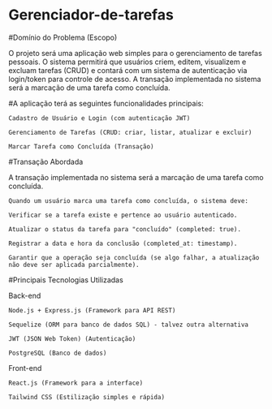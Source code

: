 # Gerenciador-de-tarefas

#Domínio do Problema (Escopo)

O projeto será uma aplicação web simples para o gerenciamento de tarefas pessoais. O sistema permitirá que usuários criem, editem, visualizem e excluam tarefas (CRUD) e contará com um sistema de autenticação via login/token para controle de acesso. A transação implementada no sistema será a marcação de uma tarefa como concluída.

#A aplicação terá as seguintes funcionalidades principais:

    Cadastro de Usuário e Login (com autenticação JWT)

    Gerenciamento de Tarefas (CRUD: criar, listar, atualizar e excluir)

    Marcar Tarefa como Concluída (Transação)

#Transação Abordada

A transação implementada no sistema será a marcação de uma tarefa como concluída.

    Quando um usuário marca uma tarefa como concluída, o sistema deve:

    Verificar se a tarefa existe e pertence ao usuário autenticado.

    Atualizar o status da tarefa para "concluído" (completed: true).

    Registrar a data e hora da conclusão (completed_at: timestamp).

    Garantir que a operação seja concluída (se algo falhar, a atualização não deve ser aplicada parcialmente).

#Principais Tecnologias Utilizadas

  Back-end

    Node.js + Express.js (Framework para API REST)

    Sequelize (ORM para banco de dados SQL) - talvez outra alternativa

    JWT (JSON Web Token) (Autenticação)

    PostgreSQL (Banco de dados)

  Front-end

    React.js (Framework para a interface)

    Tailwind CSS (Estilização simples e rápida)




